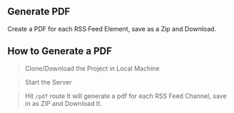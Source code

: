 ## Generate PDF 

Create a PDF for each RSS Feed Element, save as a Zip and Download.


## How to Generate a PDF 
> Clone/Download the Project in Local Machine

> Start the Server

> Hit `/pdf` route It will generate a pdf for each RSS Feed Channel, save in as ZIP and Download It.


